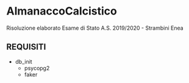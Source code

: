 # AlmanaccoCalcistico

Risoluzione elaborato Esame di Stato A.S. 2019/2020 - Strambini Enea

## REQUISITI

- db_init
  - psycopg2
  - faker
